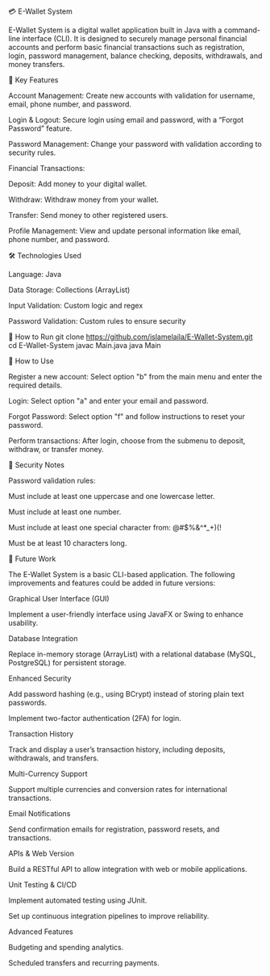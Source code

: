💳 E-Wallet System

E-Wallet System is a digital wallet application built in Java with a command-line interface (CLI).
It is designed to securely manage personal financial accounts and perform basic financial transactions such as registration, login, password management, balance checking, deposits, withdrawals, and money transfers.

📌 Key Features

Account Management: Create new accounts with validation for username, email, phone number, and password.

Login & Logout: Secure login using email and password, with a “Forgot Password” feature.

Password Management: Change your password with validation according to security rules.

Financial Transactions:

Deposit: Add money to your digital wallet.

Withdraw: Withdraw money from your wallet.

Transfer: Send money to other registered users.

Profile Management: View and update personal information like email, phone number, and password.

🛠️ Technologies Used

Language: Java

Data Storage: Collections (ArrayList)

Input Validation: Custom logic and regex

Password Validation: Custom rules to ensure security

🚀 How to Run
git clone https://github.com/islamelaila/E-Wallet-System.git
cd E-Wallet-System
javac Main.java
java Main

🧪 How to Use

Register a new account: Select option "b" from the main menu and enter the required details.

Login: Select option "a" and enter your email and password.

Forgot Password: Select option "f" and follow instructions to reset your password.

Perform transactions: After login, choose from the submenu to deposit, withdraw, or transfer money.

🔐 Security Notes

Password validation rules:

Must include at least one uppercase and one lowercase letter.

Must include at least one number.

Must include at least one special character from: @#$%&^*_+)(!

Must be at least 10 characters long.

🔮 Future Work

The E-Wallet System is a basic CLI-based application. The following improvements and features could be added in future versions:

Graphical User Interface (GUI)

Implement a user-friendly interface using JavaFX or Swing to enhance usability.

Database Integration

Replace in-memory storage (ArrayList) with a relational database (MySQL, PostgreSQL) for persistent storage.

Enhanced Security

Add password hashing (e.g., using BCrypt) instead of storing plain text passwords.

Implement two-factor authentication (2FA) for login.

Transaction History

Track and display a user’s transaction history, including deposits, withdrawals, and transfers.

Multi-Currency Support

Support multiple currencies and conversion rates for international transactions.

Email Notifications

Send confirmation emails for registration, password resets, and transactions.

APIs & Web Version

Build a RESTful API to allow integration with web or mobile applications.

Unit Testing & CI/CD

Implement automated testing using JUnit.

Set up continuous integration pipelines to improve reliability.

Advanced Features

Budgeting and spending analytics.

Scheduled transfers and recurring payments.
